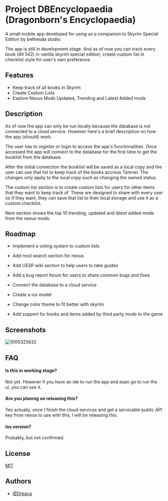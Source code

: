 
# Project DBEncyclopaedia (Dragonborn's Encyclopaedia)

A small mobile app developed for using as a companion to Skyrim Special Edition by bethesda studio.

The app is still in development stage. And as of now you can track every book (All 542) in vanilla skyrim special edition, create custom list in checklist style for user's own preference. 


## Features

- Keep track of all books in Skyrim
- Create Custom Lists
- Explore Nexus Mods Updated, Trending and Latest Added mods


## Description

As of now the app can only be run locally because the database is not connected to a cloud service. However here's a brief description on how the app (should) work.

The user has to register or login to access the app's functionalities. Once accessed the app will connect to the database for the first time to get the booklist from the database. 

After the initial connection the booklist will be saved as a local copy and the user can use that list to keep track of the books accross Tamriel. The changes only apply to the local copy such as changing the owned status.

The custom list section is to create custom lists for users for other items that they want to keep track of. These are designed to share with every user so if they want, they can save that list to their local storage and use it as a custom checklist. 

Next section shows the top 10 trending, updated and latest added mods from the nexus mods. 

## Roadmap

- Implement a voting system to custom lists 

- Add mod search section for nexus

- Add UESP wiki section to help users to take guides 

- Add a bug report forum for users to share common bugs and fixes

- Connect the database to a cloud service

- Create a ios model

- Change color theme to fit better with skyrim

- Add support for books and items added by third party mods to the game

## Screenshots

![1000325632](https://github.com/user-attachments/assets/0ccadd57-8424-4c9b-93fc-36475dd533d5)

## FAQ

#### Is this in working stage?

Not yet. However if you have an ide to run the app and expo go to run the ui, you can use it.

#### Are you plannig on releasing this?

Yes actually, once I finish the cloud services and get a servicable public API key from nexus to use with this, I will be releasing this.

#### Ios version?

Probably, but not confirmed.


## License

[MIT](https://choosealicense.com/licenses/mit/)


## Authors

- [@Dreaca](https://github.com/Dreaca)

